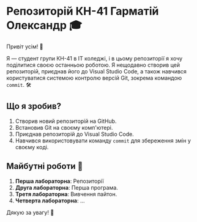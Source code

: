 # Репозиторій КН-41 Гарматій Олександр 🎓

Привіт усім! 👋

Я — студент групи КН-41 в ІТ коледжі, і в цьому репозиторії я хочу поділитися своєю останньою роботою. Я нещодавно створив цей репозиторій, приєднав його до Visual Studio Code, а також навчився користуватися системою контролю версій Git, зокрема командою `commit`. 🛠️

## Що я зробив?

1. Створив новий репозиторій на GitHub.
2. Встановив Git на своєму комп'ютері.
3. Приєднав репозиторій до Visual Studio Code.
4. Навчився використовувати команду `commit` для збереження змін у своєму коді.

## Майбутні роботи 📝

1. **Перша лабораторна**: Репозиторії
2. **Друга лабораторна**: Перша програма.
3. **Третя лабораторна**: Вивчення пайтон.
4. **Четверта лабораторна**: ...

Дякую за увагу! 🚀
